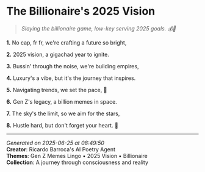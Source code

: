 # The Billionaire's 2025 Vision

> *Slaying the billionaire game, low-key serving 2025 goals. 💰🚀*

**1.** No cap, fr fr, we're crafting a future so bright,


**2.** 2025 vision, a gigachad year to ignite.


**3.** Bussin' through the noise, we're building empires,


**4.** Luxury's a vibe, but it's the journey that inspires.


**5.** Navigating trends, we set the pace, 💎


**6.** Gen Z's legacy, a billion memes in space.


**7.** The sky's the limit, so we aim for the stars,


**8.** Hustle hard, but don't forget your heart. 💫



---

*Generated on 2025-06-25 at 08:49:50*  
**Creator**: Ricardo Barroca's AI Poetry Agent  
**Themes**: Gen Z Memes Lingo • 2025 Vision • Billionaire  
**Collection**: A journey through consciousness and reality